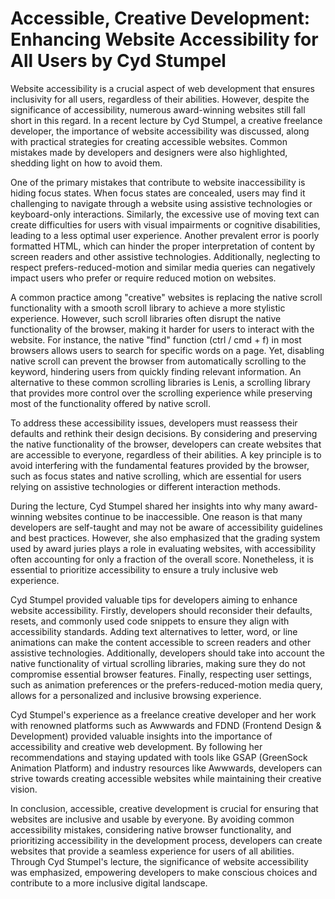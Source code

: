 # Accessible, Creative Development: Enhancing Website Accessibility for All Users by Cyd Stumpel

Website accessibility is a crucial aspect of web development that ensures inclusivity for all users, regardless of their abilities. However, despite the significance of accessibility, numerous award-winning websites still fall short in this regard. In a recent lecture by Cyd Stumpel, a creative freelance developer, the importance of website accessibility was discussed, along with practical strategies for creating accessible websites. Common mistakes made by developers and designers were also highlighted, shedding light on how to avoid them.

One of the primary mistakes that contribute to website inaccessibility is hiding focus states. When focus states are concealed, users may find it challenging to navigate through a website using assistive technologies or keyboard-only interactions. Similarly, the excessive use of moving text can create difficulties for users with visual impairments or cognitive disabilities, leading to a less optimal user experience. Another prevalent error is poorly formatted HTML, which can hinder the proper interpretation of content by screen readers and other assistive technologies. Additionally, neglecting to respect prefers-reduced-motion and similar media queries can negatively impact users who prefer or require reduced motion on websites.

A common practice among "creative" websites is replacing the native scroll functionality with a smooth scroll library to achieve a more stylistic experience. However, such scroll libraries often disrupt the native functionality of the browser, making it harder for users to interact with the website. For instance, the native "find" function (ctrl / cmd + f) in most browsers allows users to search for specific words on a page. Yet, disabling native scroll can prevent the browser from automatically scrolling to the keyword, hindering users from quickly finding relevant information. An alternative to these common scrolling libraries is Lenis, a scrolling library that provides more control over the scrolling experience while preserving most of the functionality offered by native scroll.

To address these accessibility issues, developers must reassess their defaults and rethink their design decisions. By considering and preserving the native functionality of the browser, developers can create websites that are accessible to everyone, regardless of their abilities. A key principle is to avoid interfering with the fundamental features provided by the browser, such as focus states and native scrolling, which are essential for users relying on assistive technologies or different interaction methods.

During the lecture, Cyd Stumpel shared her insights into why many award-winning websites continue to be inaccessible. One reason is that many developers are self-taught and may not be aware of accessibility guidelines and best practices. However, she also emphasized that the grading system used by award juries plays a role in evaluating websites, with accessibility often accounting for only a fraction of the overall score. Nonetheless, it is essential to prioritize accessibility to ensure a truly inclusive web experience.

Cyd Stumpel provided valuable tips for developers aiming to enhance website accessibility. Firstly, developers should reconsider their defaults, resets, and commonly used code snippets to ensure they align with accessibility standards. Adding text alternatives to letter, word, or line animations can make the content accessible to screen readers and other assistive technologies. Additionally, developers should take into account the native functionality of virtual scrolling libraries, making sure they do not compromise essential browser features. Finally, respecting user settings, such as animation preferences or the prefers-reduced-motion media query, allows for a personalized and inclusive browsing experience.

Cyd Stumpel's experience as a freelance creative developer and her work with renowned platforms such as Awwwards and FDND (Frontend Design & Development) provided valuable insights into the importance of accessibility and creative web development. By following her recommendations and staying updated with tools like GSAP (GreenSock Animation Platform) and industry resources like Awwwards, developers can strive towards creating accessible websites while maintaining their creative vision.

In conclusion, accessible, creative development is crucial for ensuring that websites are inclusive and usable by everyone. By avoiding common accessibility mistakes, considering native browser functionality, and prioritizing accessibility in the development process, developers can create websites that provide a seamless experience for users of all abilities. Through Cyd Stumpel's lecture, the significance of website accessibility was emphasized, empowering developers to make conscious choices and contribute to a more inclusive digital landscape.
